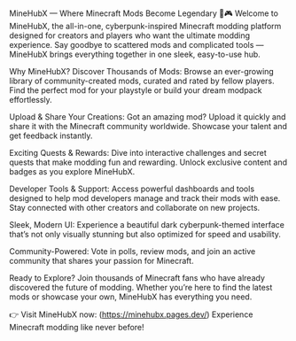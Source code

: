 MineHubX — Where Minecraft Mods Become Legendary 🚀🎮
Welcome to MineHubX, the all-in-one, cyberpunk-inspired Minecraft modding platform designed for creators and players who want the ultimate modding experience. Say goodbye to scattered mods and complicated tools — MineHubX brings everything together in one sleek, easy-to-use hub.

Why MineHubX?
Discover Thousands of Mods: Browse an ever-growing library of community-created mods, curated and rated by fellow players. Find the perfect mod for your playstyle or build your dream modpack effortlessly.

Upload & Share Your Creations: Got an amazing mod? Upload it quickly and share it with the Minecraft community worldwide. Showcase your talent and get feedback instantly.

Exciting Quests & Rewards: Dive into interactive challenges and secret quests that make modding fun and rewarding. Unlock exclusive content and badges as you explore MineHubX.

Developer Tools & Support: Access powerful dashboards and tools designed to help mod developers manage and track their mods with ease. Stay connected with other creators and collaborate on new projects.

Sleek, Modern UI: Experience a beautiful dark cyberpunk-themed interface that’s not only visually stunning but also optimized for speed and usability.

Community-Powered: Vote in polls, review mods, and join an active community that shares your passion for Minecraft.

Ready to Explore?
Join thousands of Minecraft fans who have already discovered the future of modding. Whether you’re here to find the latest mods or showcase your own, MineHubX has everything you need.

👉 Visit MineHubX now: (https://minehubx.pages.dev/)
Experience Minecraft modding like never before!
